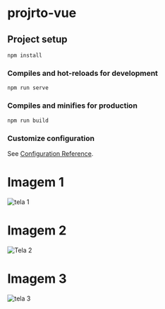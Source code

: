 # projrto-vue

## Project setup
```
npm install
```

### Compiles and hot-reloads for development
```
npm run serve
```

### Compiles and minifies for production
```
npm run build
```

### Customize configuration
See [Configuration Reference](https://cli.vuejs.org/config/).

# Imagem 1
![tela 1](https://user-images.githubusercontent.com/68081043/127054443-2be6d309-31a6-4299-ab11-969172f2d400.PNG)

# Imagem 2
![Tela 2](https://user-images.githubusercontent.com/68081043/127054507-18154f43-dbb6-4d6f-ae45-adf310ee633b.PNG)

# Imagem 3
![tela 3](https://user-images.githubusercontent.com/68081043/127054538-143a05d7-d3dc-4de3-ad97-13d0fcea22af.PNG)
